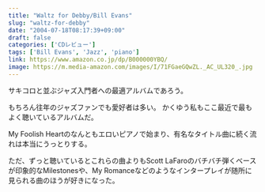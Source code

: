 ```yaml
---
title: "Waltz for Debby/Bill Evans"
slug: "waltz-for-debby"
date: "2004-07-18T08:17:39+09:00"
draft: false
categories: ['CDレビュー']
tags: ['Bill Evans', 'Jazz', 'piano']
link: https://www.amazon.co.jp/dp/B000000YBQ/
image: https://m.media-amazon.com/images/I/71FGaeGQwZL._AC_UL320_.jpg
---
```

サキコロと並ぶジャズ入門者への最適アルバムであろう。 
<!--more-->
もちろん往年のジャズファンでも愛好者は多い。
かくゆう私もここ最近で最もよく聴いているアルバムだ。

My Foolish Heartのなんともエロいピアノで始まり、有名なタイトル曲に続く流れは本当にうっとりする。

ただ、ずっと聴いているとこれらの曲よりもScott LaFaroのバチバチ弾くベースが印象的なMilestonesや、My Romanceなどのようなインタープレイが随所に見られる曲のほうが好きになった。
